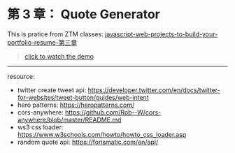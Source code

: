 # 第 3 章： Quote Generator
This is pratice from ZTM classes: [javascript-web-projects-to-build-your-portfolio-resume-第三章](https://www.udemy.com/course/javascript-web-projects-to-build-your-portfolio-resume/?couponCode=ACCAGE0923) 
> [click to watch the demo](https://joeban0608.github.io/ztm-quote-generator/)  
---
resource:
  - twitter create tweet api: https://developer.twitter.com/en/docs/twitter-for-websites/tweet-button/guides/web-intent
  - hero patterns: https://heropatterns.com/
  - cors-anywhere: https://github.com/Rob--W/cors-anywhere/blob/master/README.md
  - ws3 css loader: https://www.w3schools.com/howto/howto_css_loader.asp
  - random quote api: https://forismatic.com/en/api/
